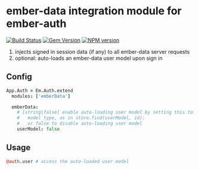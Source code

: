 # ember-data integration module for ember-auth

[![Build Status](https://secure.travis-ci.org/heartsentwined/ember-auth-module-ember-data.png)](http://travis-ci.org/heartsentwined/ember-auth-module-ember-data)
[![Gem Version](https://badge.fury.io/rb/ember-auth-module-ember_data-source.png)](http://badge.fury.io/rb/ember-auth-module-ember_data-source)
[![NPM version](https://badge.fury.io/js/ember-auth.png)](http://badge.fury.io/js/ember-auth-module-ember-data)

1. injects signed in session data (if any) to all ember-data server requests
2. optional: auto-loads an ember-data user model upon sign in

## Config

```coffeescript
App.Auth = Em.Auth.extend
  modules: ['emberData']

  emberData:
    # [string|false] enable auto-loading user model by setting this to a
    #   model type, as in store.find(userModel, id);
    #   or false to disable auto-loading user model
    userModel: false
```

## Usage

```coffeescript
@auth.user # access the auto-loaded user model
```
